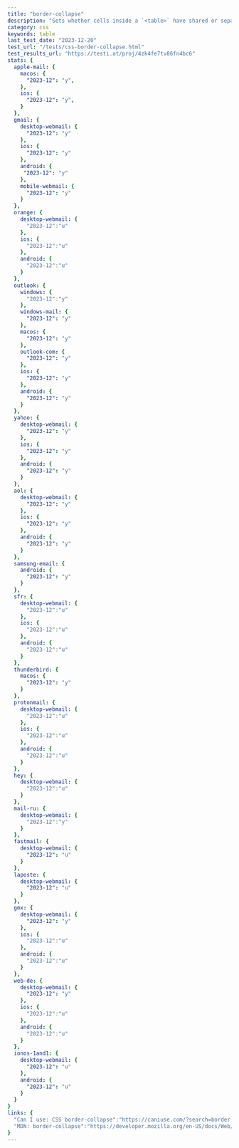 ```yaml
---
title: "border-collapse"
description: "Sets whether cells inside a `<table>` have shared or separate borders."
category: css
keywords: table
last_test_date: "2023-12-20"
test_url: "/tests/css-border-collapse.html"
test_results_url: "https://testi.at/proj/4zk4fe7tv86fn4bc6"
stats: {
  apple-mail: {
    macos: {
      "2023-12": "y",
    },
    ios: {
      "2023-12": "y",
    }
  },
  gmail: {
    desktop-webmail: {
      "2023-12": "y"
    },
    ios: {
      "2023-12": "y"
    },
    android: {
     "2023-12": "y"
    },
    mobile-webmail: {
      "2023-12": "y"
    }
  },
  orange: {
    desktop-webmail: {
      "2023-12":"u"
    },
    ios: {
      "2023-12":"u"
    },
    android: {
      "2023-12":"u"
    }
  },
  outlook: {
    windows: {
      "2023-12":"y"
    },
    windows-mail: {
      "2023-12": "y"
    },
    macos: {
      "2023-12": "y"
    },
    outlook-com: {
      "2023-12": "y"
    },
    ios: {
      "2023-12": "y"
    },
    android: {
      "2023-12": "y"
    }
  },
  yahoo: {
    desktop-webmail: {
      "2023-12": "y"
    },
    ios: {
      "2023-12": "y"
    },
    android: {
      "2023-12": "y"
    }
  },
  aol: {
    desktop-webmail: {
      "2023-12": "y"
    },
    ios: {
      "2023-12": "y"
    },
    android: {
      "2023-12": "y"
    }
  },
  samsung-email: {
    android: {
      "2023-12": "y"
    }
  },
  sfr: {
    desktop-webmail: {
      "2023-12":"u"
    },
    ios: {
      "2023-12":"u"
    },
    android: {
      "2023-12":"u"
    }
  },
  thunderbird: {
    macos: {
      "2023-12": "y"
    }
  },
  protonmail: {
    desktop-webmail: {
      "2023-12":"u"
    },
    ios: {
      "2023-12":"u"
    },
    android: {
      "2023-12":"u"
    }
  },
  hey: {
    desktop-webmail: {
      "2023-12":"u"
    }
  },
  mail-ru: {
    desktop-webmail: {
      "2023-12":"y"
    }
  },
  fastmail: {
    desktop-webmail: {
      "2023-12": "u"
    }
  },
  laposte: {
    desktop-webmail: {
      "2023-12": "u"
    }
  },
  gmx: {
    desktop-webmail: {
      "2023-12": "y"
    },
    ios: {
      "2023-12":"u"
    },
    android: {
      "2023-12":"u"
    }
  },
  web-de: {
    desktop-webmail: {
      "2023-12": "y"
    },
    ios: {
      "2023-12":"u"
    },
    android: {
      "2023-12":"u"
    }
  },
  ionos-1and1: {
    desktop-webmail: {
      "2023-12": "u"
    },
    android: {
      "2023-12": "u"
    }
  }
}
links: {
  "Can I use: CSS border-collapse":"https://caniuse.com/?search=border-collapse",
  "MDN: border-collapse":"https://developer.mozilla.org/en-US/docs/Web/CSS/border-collapse"
}
---
```

